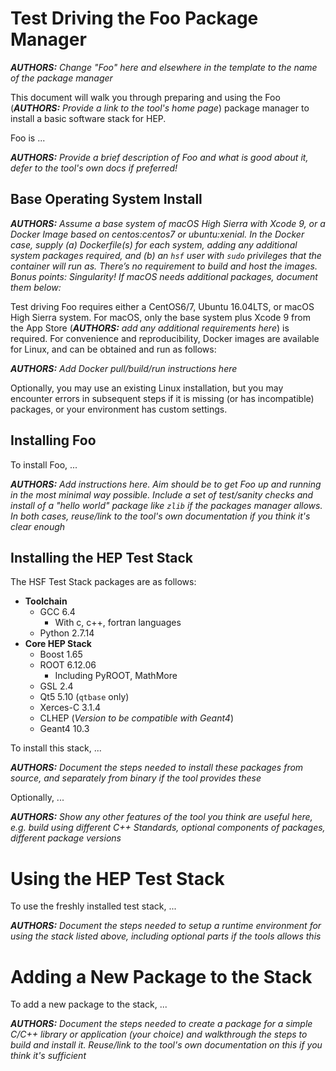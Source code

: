 # Test Driving the Foo Package Manager 

_**AUTHORS:**_ _Change "Foo" here and elsewhere in the template to the name of the package manager_

This document will walk you through preparing and using the Foo (_**AUTHORS:**_ _Provide a link to the tool's home page_)
package manager to install a basic software stack for HEP. 

Foo is ...

_**AUTHORS:**_ _Provide a brief description of Foo and what is good about it, defer to the tool's own docs if preferred!_



## Base Operating System Install

_**AUTHORS:**_ _Assume a base system of macOS High Sierra with Xcode 9, or a Docker Image based on centos:centos7 or 
ubuntu:xenial. In the Docker case, supply (a) Dockerfile(s) for each system, adding any additional system packages 
required, and (b) an `hsf` user with `sudo` privileges that the container will run as. There’s no requirement 
to build and host the images. Bonus points: Singularity! If macOS needs additional packages, document them below:_

Test driving Foo requires either a CentOS6/7, Ubuntu 16.04LTS, or macOS High Sierra system. For macOS, only the base system 
plus Xcode 9 from the App Store (_**AUTHORS:**_ _add any additional requirements here_) is required. For convenience and 
reproducibility, Docker images are available for Linux, and can be obtained and run as follows:

_**AUTHORS:**_ _Add Docker pull/build/run instructions here_

Optionally, you may use an existing Linux installation, but you may encounter errors in subsequent steps if it is missing 
(or has incompatible) packages, or your environment has custom settings.

## Installing Foo
To install Foo, ...

_**AUTHORS:**_ _Add instructions here. Aim should be to get Foo up and running in the most minimal way
possible. Include a set of test/sanity checks and install of a "hello world" package like `zlib` if the 
packages manager allows. In both cases, reuse/link to the tool's own documentation if you think it's clear enough_

## Installing the HEP Test Stack
The HSF Test Stack packages are as follows:

- **Toolchain**
  - GCC 6.4 
    - With c, c++, fortran languages
  - Python 2.7.14
- **Core HEP Stack**
  - Boost 1.65
  - ROOT 6.12.06 
    - Including PyROOT, MathMore
  - GSL 2.4
  - Qt5 5.10 (`qtbase` only)
  - Xerces-C 3.1.4
  - CLHEP (_Version to be compatible with Geant4_)
  - Geant4 10.3

To install this stack, ...

_**AUTHORS:**_ _Document the steps needed to install these packages from source, and separately from 
binary if the tool provides these_ 

Optionally, ...

_**AUTHORS:**_ _Show any other features of the tool you think are useful here, e.g. build using different C++ Standards,
optional components of packages, different package versions_

# Using the HEP Test Stack
To use the freshly installed test stack, ...

_**AUTHORS:**_ _Document the steps needed to setup a runtime environment for using
the stack listed above, including optional parts if the tools allows this_

# Adding a New Package to the Stack
To add a new package to the stack, ...

_**AUTHORS:**_ _Document the steps needed to create a package for a simple C/C++
library or application (your choice) and walkthrough the steps to build and install it. Reuse/link to the tool's
own documentation on this if you think it's sufficient_
